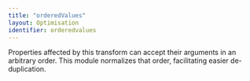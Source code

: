 ```yaml
---
title: "orderedValues"
layout: Optimisation
identifier: orderedvalues
---
```


<!-- This file was automatically generated. -->


Properties affected by this transform can accept their arguments in an
arbitrary order. This module normalizes that order, facilitating
easier de-duplication.
